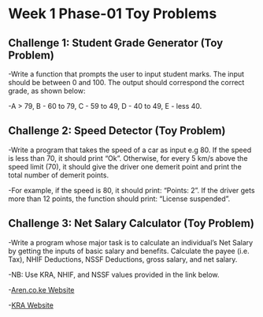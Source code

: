 # Week 1 Phase-01 Toy Problems


## Challenge 1: Student Grade Generator (Toy Problem)

-Write a function that prompts the user to input student marks. The input should be between 0 and 100. The output should correspond the correct grade, as shown below: 

-A > 79, B - 60 to 79, C -  59 to 49, D - 40 to 49, E - less 40.

## Challenge 2: Speed Detector (Toy Problem)

-Write a program that takes the speed of a car as input e.g 80. If the speed is less than 70, it should print “Ok”. Otherwise, for every 5 km/s above the speed limit (70), it should give the driver one demerit point and print the total number of demerit points.

-For example, if the speed is 80, it should print: “Points: 2”. If the driver gets more than 12 points, the function should print: “License suspended”.

## Challenge 3: Net Salary Calculator (Toy Problem)

-Write a program whose major task is to calculate an individual’s Net Salary by getting the inputs of basic salary and benefits. Calculate the payee (i.e. Tax), NHIF Deductions, NSSF Deductions, gross salary, and net salary. 

-NB: Use KRA, NHIF, and NSSF values provided in the link below.

-[Aren.co.ke Website](https://www.aren.co.ke/payroll/taxrates.htm)

-[KRA Website](https://www.kra.go.ke/en/individual/calculate-tax/calculating-tax/paye)

